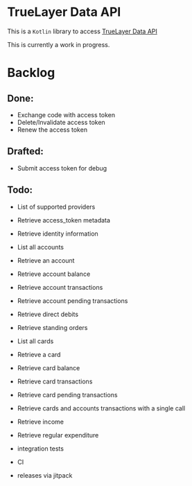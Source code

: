 # TrueLayer Data API
This is a `Kotlin` library to access [TrueLayer Data API](https://truelayer.com/data-api/) 

This is currently a work in progress.

# Backlog
## Done:
- Exchange code with access token
- Delete/Invalidate access token
- Renew the access token
## Drafted:
- Submit access token for debug
## Todo:
- List of supported providers
- Retrieve access_token metadata
- Retrieve identity information
- List all accounts
- Retrieve an account
- Retrieve account balance
- Retrieve account transactions
- Retrieve account pending transactions
- Retrieve direct debits
- Retrieve standing orders
- List all cards
- Retrieve a card
- Retrieve card balance
- Retrieve card transactions
- Retrieve card pending transactions
- Retrieve cards and accounts transactions with a single call
- Retrieve income
- Retrieve regular expenditure

- integration tests
- CI
- releases via jitpack
